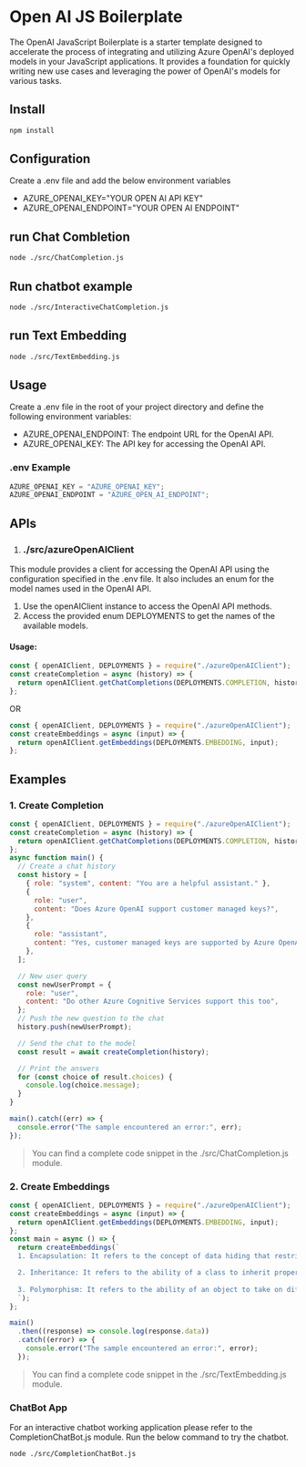 # Open AI JS Boilerplate

The OpenAI JavaScript Boilerplate is a starter template designed to accelerate the process of integrating and utilizing Azure OpenAI's deployed models in your JavaScript applications. It provides a foundation for quickly writing new use cases and leveraging the power of OpenAI's models for various tasks.

## Install

```sh
npm install
```

## Configuration

Create a .env file and add the below environment variables

- AZURE_OPENAI_KEY="YOUR OPEN AI API KEY"
- AZURE_OPENAI_ENDPOINT="YOUR OPEN AI ENDPOINT"

## run Chat Combletion

```sh
node ./src/ChatCompletion.js
```

## Run chatbot example

```sh
node ./src/InteractiveChatCompletion.js
```

## run Text Embedding

```sh
node ./src/TextEmbedding.js
```

## Usage

Create a .env file in the root of your project directory and define the following environment variables:

- AZURE_OPENAI_ENDPOINT: The endpoint URL for the OpenAI API.
- AZURE_OPENAI_KEY: The API key for accessing the OpenAI API.

### .env Example

```js
AZURE_OPENAI_KEY = "AZURE_OPENAI_KEY";
AZURE_OPENAI_ENDPOINT = "AZURE_OPEN_AI_ENDPOINT";
```

## APIs

1. ### ./src/azureOpenAIClient

This module provides a client for accessing the OpenAI API using the configuration specified in the .env file. It also includes an enum for the model names used in the OpenAI API.

1. Use the openAIClient instance to access the OpenAI API methods.
2. Access the provided enum DEPLOYMENTS to get the names of the available models.

#### Usage:

```js
const { openAIClient, DEPLOYMENTS } = require("./azureOpenAIClient");
const createCompletion = async (history) => {
  return openAIClient.getChatCompletions(DEPLOYMENTS.COMPLETION, history);
};
```

OR

```js
const { openAIClient, DEPLOYMENTS } = require("./azureOpenAIClient");
const createEmbeddings = async (input) => {
  return openAIClient.getEmbeddings(DEPLOYMENTS.EMBEDDING, input);
};
```

## Examples

### 1. Create Completion

```js
const { openAIClient, DEPLOYMENTS } = require("./azureOpenAIClient");
const createCompletion = async (history) => {
  return openAIClient.getChatCompletions(DEPLOYMENTS.COMPLETION, history);
};
async function main() {
  // Create a chat history
  const history = [
    { role: "system", content: "You are a helpful assistant." },
    {
      role: "user",
      content: "Does Azure OpenAI support customer managed keys?",
    },
    {
      role: "assistant",
      content: "Yes, customer managed keys are supported by Azure OpenAI",
    },
  ];

  // New user query
  const newUserPrompt = {
    role: "user",
    content: "Do other Azure Cognitive Services support this too",
  };
  // Push the new question to the chat
  history.push(newUserPrompt);

  // Send the chat to the model
  const result = await createCompletion(history);

  // Print the answers
  for (const choice of result.choices) {
    console.log(choice.message);
  }
}

main().catch((err) => {
  console.error("The sample encountered an error:", err);
});
```

> You can find a complete code snippet in the ./src/ChatCompletion.js module.

### 2. Create Embeddings

```js
const { openAIClient, DEPLOYMENTS } = require("./azureOpenAIClient");
const createEmbeddings = async (input) => {
  return openAIClient.getEmbeddings(DEPLOYMENTS.EMBEDDING, input);
};
const main = async () => {
  return createEmbeddings(`
  1. Encapsulation: It refers to the concept of data hiding that restricts data access and manipulation to within the object. This ensures that data is accessed and modified only by authorized operations.

  2. Inheritance: It refers to the ability of a class to inherit properties and methods from its parent class. This mechanism enables code reuse and promotes the concept of hierarchy.
  
  3. Polymorphism: It refers to the ability of an object to take on different forms or behaviors. In OOP, it means that a single method can be used with different data types.
  `);
};

main()
  .then((response) => console.log(response.data))
  .catch((error) => {
    console.error("The sample encountered an error:", error);
  });
```

> You can find a complete code snippet in the ./src/TextEmbedding.js module.

### ChatBot App

For an interactive chatbot working application please refer to the CompletionChatBot.js module.
Run the below command to try the chatbot.

```sh
node ./src/CompletionChatBot.js
```
